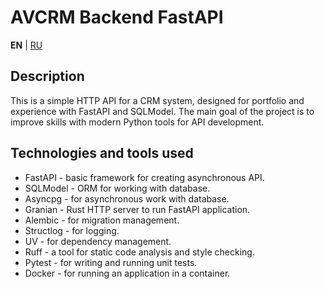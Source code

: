 # AVCRM Backend FastAPI

**EN** | [RU](README_RU.md)

## Description

This is a simple HTTP API for a CRM system, designed for portfolio and experience
with FastAPI and SQLModel. The main goal of the project is to improve skills with
modern Python tools for API development.

## Technologies and tools used

- FastAPI - basic framework for creating asynchronous API.
- SQLModel - ORM for working with database.
- Asyncpg - for asynchronous work with database.
- Granian - Rust HTTP server to run FastAPI application.
- Alembic - for migration management.
- Structlog - for logging.
- UV - for dependency management.
- Ruff - a tool for static code analysis and style checking.
- Pytest - for writing and running unit tests.
- Docker - for running an application in a container.
